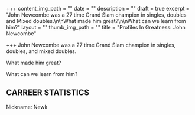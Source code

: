 +++
content_img_path = ""
date = ""
description = ""
draft = true
excerpt = "John Newcombe was a 27 time Grand Slam champion in singles, doubles and Mixed doubles.\n\nWhat made him great?\n\nWhat can we learn from him?"
layout = ""
thumb_img_path = ""
title = "Profiles In Greatness: John Newcombe"

+++
John Newcombe was a 27 time Grand Slam champion in singles, doubles, and mixed doubles.

What made him great?

What can we learn from him?

## CARREER STATISTICS

Nickname: Newk